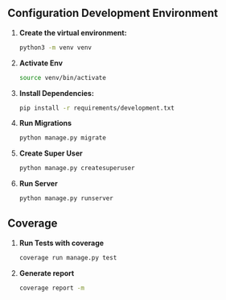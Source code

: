 ## Configuration Development Environment

1. **Create the virtual environment:**
   ```bash
   python3 -m venv venv
   ```

2. **Activate Env**
   ```bash
   source venv/bin/activate
   ```

3. **Install Dependencies:**
   ```bash
   pip install -r requirements/development.txt
   ```

4. **Run Migrations**
   ```bash
   python manage.py migrate
   ```

5. **Create Super User**
   ```bash
   python manage.py createsuperuser
   ```

6. **Run Server**
   ```bash
   python manage.py runserver
   ```

## Coverage

1. **Run Tests with coverage**
   ```bash
   coverage run manage.py test
   ```

2. **Generate report**
   ```bash
   coverage report -m
   ```
